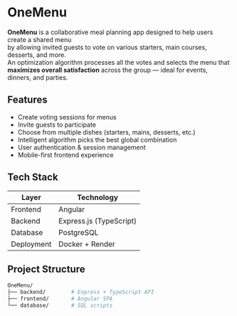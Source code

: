 # OneMenu

**OneMenu** is a collaborative meal planning app designed to help users create a shared menu  
by allowing invited guests to vote on various starters, main courses, desserts, and more.  
An optimization algorithm processes all the votes and selects the menu that  
**maximizes overall satisfaction** across the group — ideal for events, dinners, and parties.

## Features

- Create voting sessions for menus
- Invite guests to participate
- Choose from multiple dishes (starters, mains, desserts, etc.)
- Intelligent algorithm picks the best global combination
- User authentication & session management
- Mobile-first frontend experience

## Tech Stack

| Layer      | Technology        |
|------------|-------------------|
| Frontend   | Angular            |
| Backend    | Express.js (TypeScript) |
| Database   | PostgreSQL         |
| Deployment | Docker + Render    |

## Project Structure

```bash
OneMenu/
├── backend/        # Express + TypeScript API
├── frontend/       # Angular SPA
└── database/       # SQL scripts
```
